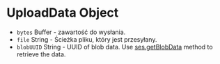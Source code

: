 # UploadData Object

* `bytes` Buffer - zawartość do wysłania.
* `file` String - Ścieżka pliku, który jest przesyłany.
* `blobUUID` String - UUID of blob data. Use [ses.getBlobData](../session.md#sesgetblobdataidentifier-callback) method to retrieve the data.
